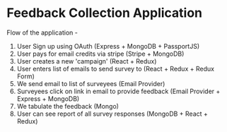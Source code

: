 # Feedback Collection Application

Flow of the application -

1. User Sign up using OAuth (Express + MongoDB + PassportJS)
2. User pays for email credits via stripe (Stripe + MongoDB)
3. User creates a new 'campaign' (React + Redux)
4. User enters list of emails to send survey to (React + Redux + Redux Form)
5. We send email to list of surveyees (Email Provider)
6. Surveyees click on link in email to provide feedback (Email Provider + Express + MongoDB)
7. We tabulate the feedback (Mongo)
8. User can see report of all survey responses (MongoDB + React + Redux)